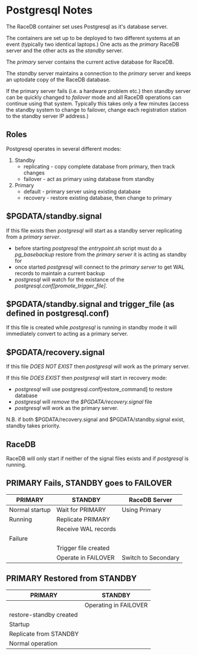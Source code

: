 # Postgresql Notes

The RaceDB container set uses Postgresql as it's database server.

The containers are set up to be deployed to two different systems at an event
(typically two identical laptops.) One acts as the *primary* RaceDB server
and the other acts as the *standby* server.

The *primary* server contains the current active database for RaceDB.

The *standby* server maintains a connection to the *primary* server and keeps an
uptodate copy of the RaceDB database. 

If the primary server fails (i.e. a hardware problem etc.) then standby server can be quickly
changed to *failover* mode and all RaceDB operations can continue using that system. Typically
this takes only a few minutes (access the standby system to change to failover, change each
registration station to the standby server IP address.)

## Roles

Postgresql operates in several different modes:

1. Standby
    - replicating - copy complete database from primary, then track changes
    - failover - act as primary using database from standby
2. Primary
    - default - primary server using existing database
    - recovery - restore existing database, then change to primary

## $PGDATA/standby.signal

If this file exists then *postgresql* will start as a standby server replicating from a *primary server*.

- before starting *postgresql* the *entrypoint.sh* script must do a *pg\_basebackup* restore from
the *primary server* it is acting as standby for
- once started *postgresql* will connect to the *primary server* to get WAL records to maintain
a current backup
- *postgresql* will watch for the existance of the *postgresql.conf[promote\_trigger\_file]*.


## $PGDATA/standby.signal and trigger\_file (as defined in postgresql.conf)

If this file is created while *postgresql* is running in standby mode it will
immediately convert to acting as a primary server.


## $PGDATA/recovery.signal

If this file *DOES NOT EXIST* then *postgresql* will work as the primary server.

If this file *DOES EXIST* then *postgresql* will start in recovery mode:

- *postgresql* will use postgresql.conf[restore\_command] to restore database
- *postgresql* will *remove* the *$PGDATA/recovery.signal* file
- *postgresql* will work as the primary server.

N.B. if both $PGDATA/recovery.signal and $PGDATA/standby.signal exist, standby takes priority.

## RaceDB

RaceDB will only start if neither of the signal files exists and if *postgresql* is running.


## PRIMARY Fails, STANDBY goes to FAILOVER

| PRIMARY                   | STANDBY               | RaceDB Server         |
| -----------------         | ------------------    | -----------------     |
| Normal startup            | Wait for PRIMARY      | Using Primary         |
| Running                   | Replicate PRIMARY     |                       |
|                           | Receive WAL records   |                       |
| Failure                   |                       |                       |
|                           | Trigger file created  |                       |
|                           | Operate in FAILOVER   | Switch to Secondary   |




## PRIMARY Restored from STANDBY

| PRIMARY                   | STANDBY               |
| -----------------         | ------------------    |
|                           | Operating in FAILOVER |
| restore-standby created   |                       |
| Startup                   |                       |
| Replicate from STANDBY    |                       |
| Normal operation          |                       | 



